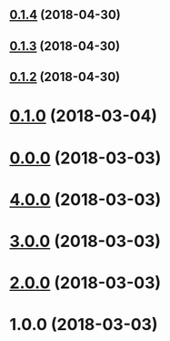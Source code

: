 <a name="0.1.4"></a>
## [0.1.4](https://github.com/theunreal/ngx-basicscroll/compare/v0.1.3...v0.1.4) (2018-04-30)



<a name="0.1.3"></a>
## [0.1.3](https://github.com/theunreal/ngx-basicscroll/compare/v0.1.2...v0.1.3) (2018-04-30)



<a name="0.1.2"></a>
## [0.1.2](https://github.com/theunreal/ngx-basicscroll/compare/v0.1.0...v0.1.2) (2018-04-30)



<a name="0.1.0"></a>
# [0.1.0](https://github.com/theunreal/ngx-basicscroll/compare/v0.0.0...v0.1.0) (2018-03-04)



<a name="0.0.0"></a>
# [0.0.0](https://github.com/theunreal/ngx-basicscroll/compare/v4.0.0...v0.0.0) (2018-03-03)



<a name="4.0.0"></a>
# [4.0.0](https://github.com/theunreal/ngx-basicscroll/compare/v3.0.0...v4.0.0) (2018-03-03)



<a name="3.0.0"></a>
# [3.0.0](https://github.com/theunreal/ngx-basicscroll/compare/v2.0.0...v3.0.0) (2018-03-03)



<a name="2.0.0"></a>
# [2.0.0](https://github.com/theunreal/ngx-basicscroll/compare/v1.0.0...v2.0.0) (2018-03-03)



<a name="1.0.0"></a>
# 1.0.0 (2018-03-03)



